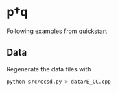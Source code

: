# p†q
Following examples from
[quickstart](https://github.com/edeprince3/pdaggerq?tab=readme-ov-file#quickstart)


## Data
Regenerate the data files with
```bash
python src/ccsd.py > data/E_CC.cpp
```
